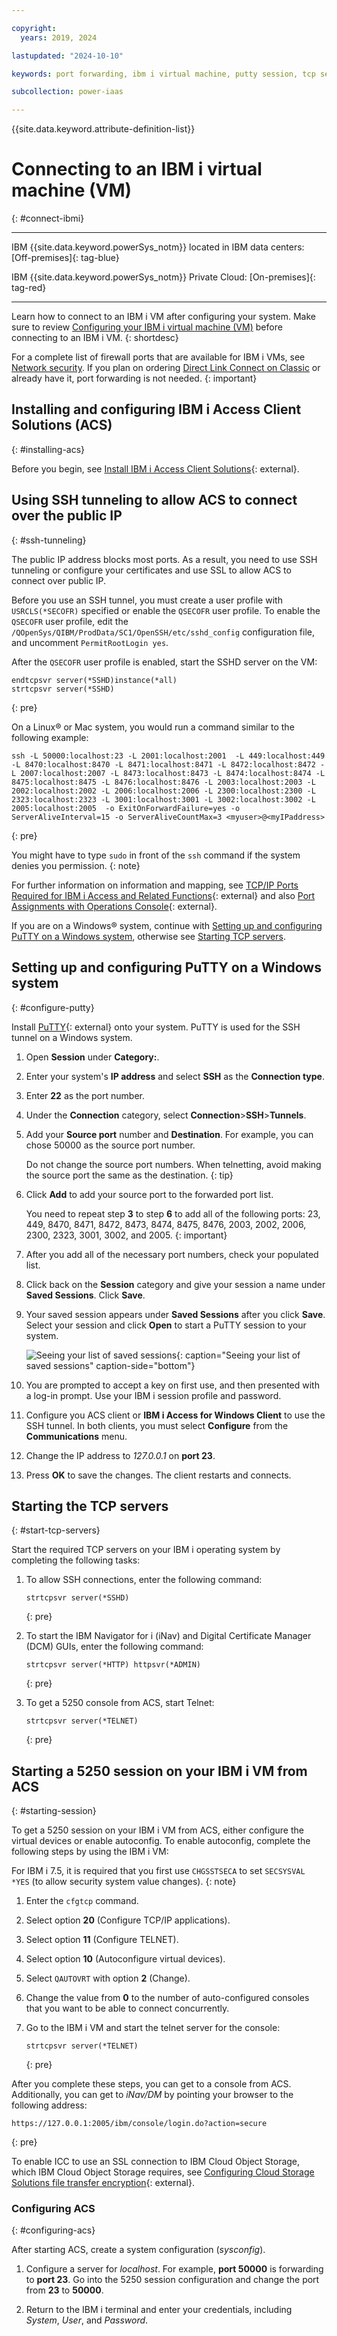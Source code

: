 ```yaml
---

copyright:
  years: 2019, 2024

lastupdated: "2024-10-10"

keywords: port forwarding, ibm i virtual machine, putty session, tcp servers

subcollection: power-iaas

---
```


{{site.data.keyword.attribute-definition-list}}

# Connecting to an IBM i virtual machine (VM)
{: #connect-ibmi}

---

IBM {{site.data.keyword.powerSys_notm}} located in IBM data centers: [Off-premises]{: tag-blue}

IBM {{site.data.keyword.powerSys_notm}} Private Cloud: [On-premises]{: tag-red}

---

Learn how to connect to an IBM i VM after configuring your system. Make sure to review [Configuring your IBM i virtual machine (VM)](/docs/power-iaas?topic=power-iaas-configuring-ibmi) before connecting to an IBM i VM.
{: shortdesc}

For a complete list of firewall ports that are available for IBM i VMs, see [Network security](/docs/power-iaas?topic=power-iaas-network-security). If you plan on ordering [Direct Link Connect on Classic](/docs/power-iaas?topic=power-iaas-ordering-direct-link-connect) or already have it, port forwarding is not needed.
{: important}

## Installing and configuring IBM i Access Client Solutions (ACS)
{: #installing-acs}

Before you begin, see [Install IBM i Access Client Solutions](https://www.ibm.com/support/pages/ibm-i-access-client-solutions){: external}.

## Using SSH tunneling to allow ACS to connect over the public IP
{: #ssh-tunneling}

The public IP address blocks most ports. As a result, you need to use SSH tunneling or configure your certificates and use SSL to allow ACS to connect over public IP.

Before you use an SSH tunnel, you must create a user profile with `USRCLS(*SECOFR)` specified or enable the `QSECOFR` user profile. To enable the `QSECOFR` user profile, edit the `/QOpenSys/QIBM/ProdData/SC1/OpenSSH/etc/sshd_config` configuration file, and uncomment `PermitRootLogin yes`.

After the `QSECOFR` user profile is enabled, start the SSHD server on the VM:

```text
endtcpsvr server(*SSHD)instance(*all)
strtcpsvr server(*SSHD)
```
{: pre}

On a Linux&reg; or Mac system, you would run a command similar to the following example:

```text
ssh -L 50000:localhost:23 -L 2001:localhost:2001  -L 449:localhost:449 -L 8470:localhost:8470 -L 8471:localhost:8471 -L 8472:localhost:8472 -L 2007:localhost:2007 -L 8473:localhost:8473 -L 8474:localhost:8474 -L 8475:localhost:8475 -L 8476:localhost:8476 -L 2003:localhost:2003 -L 2002:localhost:2002 -L 2006:localhost:2006 -L 2300:localhost:2300 -L 2323:localhost:2323 -L 3001:localhost:3001 -L 3002:localhost:3002 -L 2005:localhost:2005  -o ExitOnForwardFailure=yes -o ServerAliveInterval=15 -o ServerAliveCountMax=3 <myuser>@<myIPaddress>
```
{: pre}

You might have to type  `sudo` in front of the `ssh` command if the system denies you permission.
{: note}

For further information on information and mapping, see [TCP/IP Ports Required for IBM i Access and Related Functions](https://www.ibm.com/support/pages/node/644775){: external} and also [Port Assignments with Operations Console](https://www.ibm.com/support/pages/ibm-iseries-port-assignments-operations-console){: external}.

If you are on a Windows&reg; system, continue with [Setting up and configuring PuTTY on a Windows system](#configure-putty), otherwise see [Starting TCP servers](#start-tcp-servers).

## Setting up and configuring PuTTY on a Windows system
{: #configure-putty}

Install [PuTTY](https://www.putty.org/){: external} onto your system. PuTTY is used for the SSH tunnel on a Windows system.

1. Open **Session** under **Category:**.

2. Enter your system's **IP address** and select **SSH** as the **Connection type**.

3. Enter **22** as the port number.

4. Under the **Connection** category, select **Connection**>**SSH**>**Tunnels**.

5. Add your **Source port** number and **Destination**. For example, you can chose 50000 as the source port number.

    Do not change the source port numbers. When telnetting, avoid making the source port the same as the destination.
    {: tip}

6. Click **Add** to add your source port to the forwarded port list.

    You need to repeat step **3** to step **6** to add all of the following ports: 23, 449, 8470, 8471, 8472, 8473, 8474, 8475, 8476, 2003, 2002, 2006, 2300, 2323, 3001, 3002, and 2005.
    {: important}

7. After you add all of the necessary port numbers, check your populated list.

8. Click back on the **Session** category and give your session a name under **Saved Sessions**. Click **Save**.

9. Your saved session appears under **Saved Sessions** after you click **Save**. Select your session and click **Open** to start a PuTTY session to your system.

    ![Seeing your list of saved sessions](./images/putty-load-sesson.png "Seeing your list of saved sessions"){: caption="Seeing your list of saved sessions" caption-side="bottom"}

10. You are prompted to accept a key on first use, and then presented with a log-in prompt. Use your IBM i session profile and password.

11. Configure you ACS client or **IBM i Access for Windows Client** to use the SSH tunnel. In both clients, you must select **Configure** from the **Communications** menu.

12. Change the IP address to *127.0.0.1* on **port 23**.

13. Press **OK** to save the changes. The client restarts and connects.

## Starting the TCP servers
{: #start-tcp-servers}

Start the required TCP servers on your IBM i operating system by completing the following tasks:

1. To allow SSH connections, enter the following command:

    ```text
    strtcpsvr server(*SSHD)
    ```
    {: pre}

2. To start the IBM Navigator for i (iNav) and Digital Certificate Manager (DCM) GUIs, enter the following command:

    ```text
    strtcpsvr server(*HTTP) httpsvr(*ADMIN)
    ```
    {: pre}

3. To get a 5250 console from ACS, start Telnet:

    ```text
    strtcpsvr server(*TELNET)
    ```
    {: pre}

## Starting a 5250 session on your IBM i VM from ACS
{: #starting-session}

To get a 5250 session on your IBM i VM from ACS, either configure the virtual devices or enable autoconfig. To enable autoconfig, complete the following steps by using the IBM i VM:

For IBM i 7.5, it is required that you first use `CHGSSTSECA` to set `SECSYSVAL *YES` (to allow security system value changes).
{: note}

 1. Enter the `cfgtcp` command.

 2. Select option **20** (Configure TCP/IP applications).

 3. Select option **11** (Configure TELNET).

 4. Select option **10** (Autoconfigure virtual devices).

 5. Select `QAUTOVRT` with option **2** (Change).

 6. Change the value from **0** to the number of auto-configured consoles that you want to be able to connect concurrently.

 7. Go to the IBM i VM and start the telnet server for the console:

    ```text
    strtcpsvr server(*TELNET)
    ```
    {: pre}

After you complete these steps, you can get to a console from ACS. Additionally, you can get to _iNav/DM_ by pointing your browser to the following address:


```text
https://127.0.0.1:2005/ibm/console/login.do?action=secure
```
{: pre}

To enable ICC to use an SSL connection to IBM Cloud Object Storage, which IBM Cloud Object Storage requires, see [Configuring Cloud Storage Solutions file transfer encryption](https://www.ibm.com/support/knowledgecenter/en/ssw_ibm_i_72/icc/topics/iccutsk_config_ssl.htm){: external}.

### Configuring ACS
{: #configuring-acs}

After starting ACS, create a system configuration (*sysconfig*).

1. Configure a server for *localhost*. For example, **port 50000** is forwarding to **port 23**. Go into the 5250 session configuration and change the port from **23** to **50000**.

2. Return to the IBM i terminal and enter your credentials, including *System*, *User*, and *Password*.
